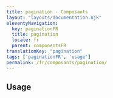 ```yaml
---
title: pagination - Composants
layout: "layouts/documentation.njk"
eleventyNavigation:
  key: paginationFR
  title: pagination
  locale: fr
  parent: componentsFR
translationKey: "pagination"
tags: ['paginationFR', 'usage']
permalink: /fr/composants/pagination/
---
```


## Usage